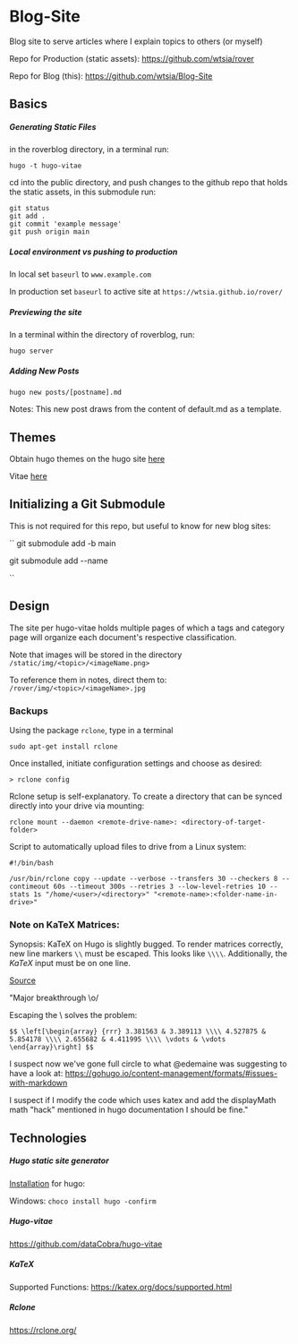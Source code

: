 # Blog-Site
Blog site to serve articles where I explain topics to others (or myself)

Repo for Production (static assets):
https://github.com/wtsia/rover

Repo for Blog (this):
https://github.com/wtsia/Blog-Site

## Basics
##### Generating Static Files
in the roverblog directory, in a terminal run:

`hugo -t hugo-vitae`

cd into the public directory, and push changes to the github repo that holds the static assets, in this submodule run:

```
git status
git add .
git commit 'example message'
git push origin main
```
##### Local environment vs pushing to production
In local set `baseurl` to `www.example.com`

In production set `baseurl` to active site at `https://wtsia.github.io/rover/`

##### Previewing the site 
In a terminal within the directory of roverblog, run:

`hugo server`

##### Adding New Posts
`hugo new posts/[postname].md`

Notes: This new post draws from the content of default.md as a template.

## Themes
Obtain hugo themes on the hugo site [here](https://themes.gohugo.io/)

Vitae [here](https://themes.gohugo.io/themes/hugo-vitae/)

## Initializing a Git Submodule
This is not required for this repo, but useful to know for new blog sites:

``
git submodule add -b main <repository url> <folder>

git submodule add --name <name> <repository url> <folder>

``
## Design
The site per hugo-vitae holds multiple pages of which a tags and category page will organize each document's respective classification.

Note that images will be stored in the directory `/static/img/<topic>/<imageName.png>`

To reference them in notes, direct them to:
`/rover/img/<topic>/<imageName>.jpg`

### Backups
Using the package `rclone`, type in a terminal
```
sudo apt-get install rclone
```
Once installed, initiate configuration settings and choose as desired:
```
> rclone config
```
Rclone setup is self-explanatory. To create a directory that can be synced directly into your drive via mounting:
```
rclone mount --daemon <remote-drive-name>: <directory-of-target-folder>
```
Script to automatically upload files to drive from a Linux system:
```
#!/bin/bash

/usr/bin/rclone copy --update --verbose --transfers 30 --checkers 8 --contimeout 60s --timeout 300s --retries 3 --low-level-retries 10 --stats 1s "/home/<user>/<directory>" "<remote-name>:<folder-name-in-drive>"
```
### Note on KaTeX Matrices:
Synopsis: KaTeX on Hugo is slightly bugged. To render matrices correctly, new line markers `\\` must be escaped. This looks like `\\\\`. Additionally, the $KaTeX$ input must be on one line.

[Source](https://github.com/KaTeX/KaTeX/issues/1831#issuecomment-453703898)

"Major breakthrough \o/

Escaping the \\ solves the problem:
```
$$ \left[\begin{array} {rrr} 3.381563 & 3.389113 \\\\ 4.527875 & 5.854178 \\\\ 2.655682 & 4.411995 \\\\ \vdots & \vdots \end{array}\right] $$
```
I suspect now we've gone full circle to what @edemaine was suggesting to have a look at: https://gohugo.io/content-management/formats/#issues-with-markdown

I suspect if I modify the code which uses katex and add the displayMath math "hack" mentioned in hugo documentation I should be fine."

## Technologies
##### Hugo static site generator

[Installation](https://gohugo.io/getting-started/installing/) for hugo:

Windows:
`choco install hugo -confirm`

##### Hugo-vitae
https://github.com/dataCobra/hugo-vitae

##### KaTeX
Supported Functions: https://katex.org/docs/supported.html

##### Rclone
https://rclone.org/